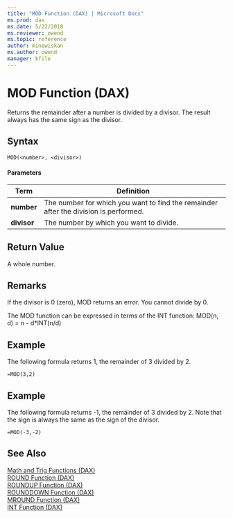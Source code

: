 ```yaml
---
title: "MOD Function (DAX) | Microsoft Docs"
ms.prod: dax
ms.date: 5/22/2018
ms.reviewer: owend
ms.topic: reference
author: minewiskan
ms.author: owend
manager: kfile
---
```

# MOD Function (DAX)
Returns the remainder after a number is divided by a divisor. The result always has the same sign as the divisor.  
  
## Syntax  
  
```dax
MOD(<number>, <divisor>)  
```
  
#### Parameters  
  
|Term|Definition|  
|--------|--------------|  
|**number**|The number for which you want to find the remainder after the division is performed.|  
|**divisor**|The number by which you want to divide.|  
  
## Return Value  
A whole number.  
  
## Remarks  
If the divisor is 0 (zero), MOD returns an error. You cannot divide by 0.  
  
The MOD function can be expressed in terms of the INT function: MOD(n, d) = n - d*INT(n/d)  
  
## Example  
The following formula returns 1, the remainder of 3 divided by 2.  
  
```dax
=MOD(3,2)  
```
  
## Example  
The following formula returns -1, the remainder of 3 divided by 2. Note that the sign is always the same as the sign of the divisor.  
  
```dax
=MOD(-3,-2)  
```
  
## See Also  
[Math and Trig Functions &#40;DAX&#41;](math-and-trig-functions-dax.md)  
[ROUND Function &#40;DAX&#41;](round-function-dax.md)  
[ROUNDUP Function &#40;DAX&#41;](roundup-function-dax.md)  
[ROUNDDOWN Function &#40;DAX&#41;](rounddown-function-dax.md)  
[MROUND Function &#40;DAX&#41;](mround-function-dax.md)  
[INT Function &#40;DAX&#41;](int-function-dax.md)  
  
